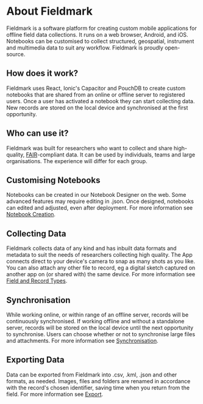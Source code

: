 # About Fieldmark

Fieldmark is a software platform for creating custom mobile applications for offline field data collections. It runs on a web browser, Android, and iOS. Notebooks can be customised to collect structured, geospatial, instrument and multimedia data to suit any workflow. Fieldmark is proudly open-source.

## How does it work?

Fieldmark uses React, Ionic's Capacitor and PouchDB to create custom notebooks that are shared from an online or offline server to registered users. Once a user has activated a notebook they can start collecting data. New records are stored on the local device and synchronised at the first opportunity.

## Who can use it?

Fieldmark was built for researchers who want to collect and share high-quality, [FAIR](https://ardc.edu.au/resource/fair-data/)-compliant data. It can be used by individuals, teams and large organisations. The experience will differ for each group.

## Customising Notebooks

Notebooks can be created in our Notebook Designer on the web. Some advanced features may require editing in .json. Once designed, notebooks can edited and adjusted, even after deployment. For more information see [Notebook Creation](intermediate/notebook-creation).   

## Collecting Data

Fieldmark collects data of any kind and has inbuilt data formats and metadata to suit the needs of researchers collecting high quality. The App connects direct to your device's camera to snap as many shots as you like. You can also attach any other file to record, eg a digital sketch captured on another app on (or shared with) the same device. For more information see [Field and Record Types](field-record-types).

## Synchronisation

While working online, or within range of an offline server, records will be continuously synchronised. If working offline and without a standalone server, records will be stored on the local device until the next opportunity to synchronise. Users can choose whether or not to synchronise large files and attachments. For more information see [Synchronisation](synchronisation).

## Exporting Data

Data can be exported from Fieldmark into .csv, .kml, .json and other formats, as needed. Images, files and folders are renamed in accordance with the record's chosen identifier, saving time when you return from the field. For more information see [Export](export).    

